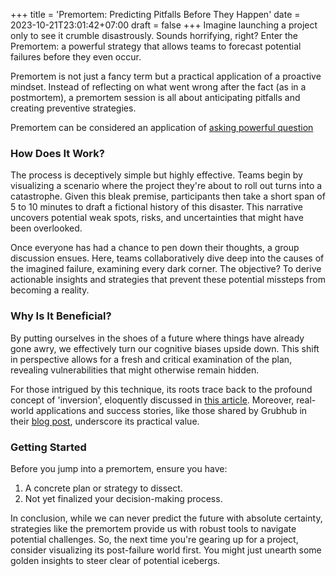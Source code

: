 +++
title = 'Premortem: Predicting Pitfalls Before They Happen'
date = 2023-10-21T23:01:42+07:00
draft = false
+++
Imagine launching a project only to see it crumble disastrously. Sounds horrifying, right? Enter the Premortem: a powerful strategy that allows teams to forecast potential failures before they even occur.

Premortem is not just a fancy term but a practical application of a proactive mindset. Instead of reflecting on what went wrong after the fact (as in a postmortem), a premortem session is all about anticipating pitfalls and creating preventive strategies.

Premortem can be considered an application of [asking powerful question](/posts/asking-question)

### How Does It Work?
The process is deceptively simple but highly effective. Teams begin by visualizing a scenario where the project they're about to roll out turns into a catastrophe. Given this bleak premise, participants then take a short span of 5 to 10 minutes to draft a fictional history of this disaster. This narrative uncovers potential weak spots, risks, and uncertainties that might have been overlooked.

Once everyone has had a chance to pen down their thoughts, a group discussion ensues. Here, teams collaboratively dive deep into the causes of the imagined failure, examining every dark corner. The objective? To derive actionable insights and strategies that prevent these potential missteps from becoming a reality.

### Why Is It Beneficial?
By putting ourselves in the shoes of a future where things have already gone awry, we effectively turn our cognitive biases upside down. This shift in perspective allows for a fresh and critical examination of the plan, revealing vulnerabilities that might otherwise remain hidden.

For those intrigued by this technique, its roots trace back to the profound concept of 'inversion', eloquently discussed in [this article](https://fs.blog/2013/10/inversion/). Moreover, real-world applications and success stories, like those shared by Grubhub in their [blog post](https://bytes.grubhub.com/running-premortem-analysis-imagining-failure-to-ensure-success-8b8f1a153232), underscore its practical value.

### Getting Started
Before you jump into a premortem, ensure you have:
1. A concrete plan or strategy to dissect.
2. Not yet finalized your decision-making process.

In conclusion, while we can never predict the future with absolute certainty, strategies like the premortem provide us with robust tools to navigate potential challenges. So, the next time you're gearing up for a project, consider visualizing its post-failure world first. You might just unearth some golden insights to steer clear of potential icebergs.